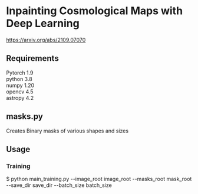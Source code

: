 # Inpainting Cosmological Maps with Deep Learning 
https://arxiv.org/abs/2109.07070

## Requirements  
Pytorch 1.9  
python 3.8  
numpy 1.20  
opencv 4.5  
astropy 4.2  


## masks.py
Creates Binary masks of various shapes and sizes

## Usage
### Training  
  
  $ python main_training.py --image_root image_root --masks_root mask_root --save_dir save_dir --batch_size batch_size
